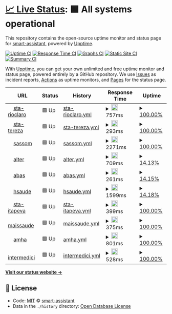 # [📈 Live Status](https://smart-assistant.github.io/gsm-upptime/): <!--live status--> **🟩 All systems operational**

This repository contains the open-source uptime monitor and status page for [smart-assistant](#), powered by [Upptime](https://github.com/upptime/upptime).

[![Uptime CI](https://github.com/smart-assistant/gsm-upptime/workflows/Uptime%20CI/badge.svg)](https://github.com/smart-assistant/gsm-upptime/actions?query=workflow%3A%22Uptime+CI%22)
[![Response Time CI](https://github.com/smart-assistant/gsm-upptime/workflows/Response%20Time%20CI/badge.svg)](https://github.com/smart-assistant/gsm-upptime/actions?query=workflow%3A%22Response+Time+CI%22)
[![Graphs CI](https://github.com/smart-assistant/gsm-upptime/workflows/Graphs%20CI/badge.svg)](https://github.com/smart-assistant/gsm-upptime/actions?query=workflow%3A%22Graphs+CI%22)
[![Static Site CI](https://github.com/smart-assistant/gsm-upptime/workflows/Static%20Site%20CI/badge.svg)](https://github.com/smart-assistant/gsm-upptime/actions?query=workflow%3A%22Static+Site+CI%22)
[![Summary CI](https://github.com/smart-assistant/gsm-upptime/workflows/Summary%20CI/badge.svg)](https://github.com/smart-assistant/gsm-upptime/actions?query=workflow%3A%22Summary+CI%22)

With [Upptime](https://upptime.js.org), you can get your own unlimited and free uptime monitor and status page, powered entirely by a GitHub repository. We use [Issues](https://github.com/smart-assistant/gsm-upptime/issues) as incident reports, [Actions](https://github.com/smart-assistant/gsm-upptime/actions) as uptime monitors, and [Pages](https://demo.upptime.js.org) for the status page.

<!--start: status pages-->
<!-- This summary is generated by Upptime (https://github.com/upptime/upptime) -->
<!-- Do not edit this manually, your changes will be overwritten -->
<!-- prettier-ignore -->
| URL | Status | History | Response Time | Uptime |
| --- | ------ | ------- | ------------- | ------ |
| <img alt="" src="https://favicons.githubusercontent.com/santacasasauderc.com.br" height="13"> [sta-rioclaro](https://santacasasauderc.com.br/agsi-restful/api/credenciados/1) | 🟩 Up | [sta-rioclaro.yml](https://github.com/smart-assistant/gsm-upptime/commits/master/history/sta-rioclaro.yml) | <details><summary><img alt="Response time graph" src="./graphs/sta-rioclaro/response-time-week.png" height="20"> 757ms</summary><br><a href="https://smart-assistant.github.io/gsm-upptime/history/sta-rioclaro"><img alt="Response time 757" src="https://img.shields.io/endpoint?url=https%3A%2F%2Fraw.githubusercontent.com%2Fsmart-assistant%2Fgsm-upptime%2Fmaster%2Fapi%2Fsta-rioclaro%2Fresponse-time.json"></a><br><a href="https://smart-assistant.github.io/gsm-upptime/history/sta-rioclaro"><img alt="24-hour response time 747" src="https://img.shields.io/endpoint?url=https%3A%2F%2Fraw.githubusercontent.com%2Fsmart-assistant%2Fgsm-upptime%2Fmaster%2Fapi%2Fsta-rioclaro%2Fresponse-time-day.json"></a><br><a href="https://smart-assistant.github.io/gsm-upptime/history/sta-rioclaro"><img alt="7-day response time 757" src="https://img.shields.io/endpoint?url=https%3A%2F%2Fraw.githubusercontent.com%2Fsmart-assistant%2Fgsm-upptime%2Fmaster%2Fapi%2Fsta-rioclaro%2Fresponse-time-week.json"></a><br><a href="https://smart-assistant.github.io/gsm-upptime/history/sta-rioclaro"><img alt="30-day response time 757" src="https://img.shields.io/endpoint?url=https%3A%2F%2Fraw.githubusercontent.com%2Fsmart-assistant%2Fgsm-upptime%2Fmaster%2Fapi%2Fsta-rioclaro%2Fresponse-time-month.json"></a><br><a href="https://smart-assistant.github.io/gsm-upptime/history/sta-rioclaro"><img alt="1-year response time 757" src="https://img.shields.io/endpoint?url=https%3A%2F%2Fraw.githubusercontent.com%2Fsmart-assistant%2Fgsm-upptime%2Fmaster%2Fapi%2Fsta-rioclaro%2Fresponse-time-year.json"></a></details> | <details><summary><a href="https://smart-assistant.github.io/gsm-upptime/history/sta-rioclaro">100.00%</a></summary><a href="https://smart-assistant.github.io/gsm-upptime/history/sta-rioclaro"><img alt="All-time uptime 100.00%" src="https://img.shields.io/endpoint?url=https%3A%2F%2Fraw.githubusercontent.com%2Fsmart-assistant%2Fgsm-upptime%2Fmaster%2Fapi%2Fsta-rioclaro%2Fuptime.json"></a><br><a href="https://smart-assistant.github.io/gsm-upptime/history/sta-rioclaro"><img alt="24-hour uptime 100.00%" src="https://img.shields.io/endpoint?url=https%3A%2F%2Fraw.githubusercontent.com%2Fsmart-assistant%2Fgsm-upptime%2Fmaster%2Fapi%2Fsta-rioclaro%2Fuptime-day.json"></a><br><a href="https://smart-assistant.github.io/gsm-upptime/history/sta-rioclaro"><img alt="7-day uptime 100.00%" src="https://img.shields.io/endpoint?url=https%3A%2F%2Fraw.githubusercontent.com%2Fsmart-assistant%2Fgsm-upptime%2Fmaster%2Fapi%2Fsta-rioclaro%2Fuptime-week.json"></a><br><a href="https://smart-assistant.github.io/gsm-upptime/history/sta-rioclaro"><img alt="30-day uptime 100.00%" src="https://img.shields.io/endpoint?url=https%3A%2F%2Fraw.githubusercontent.com%2Fsmart-assistant%2Fgsm-upptime%2Fmaster%2Fapi%2Fsta-rioclaro%2Fuptime-month.json"></a><br><a href="https://smart-assistant.github.io/gsm-upptime/history/sta-rioclaro"><img alt="1-year uptime 100.00%" src="https://img.shields.io/endpoint?url=https%3A%2F%2Fraw.githubusercontent.com%2Fsmart-assistant%2Fgsm-upptime%2Fmaster%2Fapi%2Fsta-rioclaro%2Fuptime-year.json"></a></details>
| <img alt="" src="https://favicons.githubusercontent.com/200.170.153.217" height="13"> [sta-tereza](http://200.170.153.217:9091/agsi-restful/api/credenciados/1) | 🟩 Up | [sta-tereza.yml](https://github.com/smart-assistant/gsm-upptime/commits/master/history/sta-tereza.yml) | <details><summary><img alt="Response time graph" src="./graphs/sta-tereza/response-time-week.png" height="20"> 293ms</summary><br><a href="https://smart-assistant.github.io/gsm-upptime/history/sta-tereza"><img alt="Response time 293" src="https://img.shields.io/endpoint?url=https%3A%2F%2Fraw.githubusercontent.com%2Fsmart-assistant%2Fgsm-upptime%2Fmaster%2Fapi%2Fsta-tereza%2Fresponse-time.json"></a><br><a href="https://smart-assistant.github.io/gsm-upptime/history/sta-tereza"><img alt="24-hour response time 293" src="https://img.shields.io/endpoint?url=https%3A%2F%2Fraw.githubusercontent.com%2Fsmart-assistant%2Fgsm-upptime%2Fmaster%2Fapi%2Fsta-tereza%2Fresponse-time-day.json"></a><br><a href="https://smart-assistant.github.io/gsm-upptime/history/sta-tereza"><img alt="7-day response time 293" src="https://img.shields.io/endpoint?url=https%3A%2F%2Fraw.githubusercontent.com%2Fsmart-assistant%2Fgsm-upptime%2Fmaster%2Fapi%2Fsta-tereza%2Fresponse-time-week.json"></a><br><a href="https://smart-assistant.github.io/gsm-upptime/history/sta-tereza"><img alt="30-day response time 293" src="https://img.shields.io/endpoint?url=https%3A%2F%2Fraw.githubusercontent.com%2Fsmart-assistant%2Fgsm-upptime%2Fmaster%2Fapi%2Fsta-tereza%2Fresponse-time-month.json"></a><br><a href="https://smart-assistant.github.io/gsm-upptime/history/sta-tereza"><img alt="1-year response time 293" src="https://img.shields.io/endpoint?url=https%3A%2F%2Fraw.githubusercontent.com%2Fsmart-assistant%2Fgsm-upptime%2Fmaster%2Fapi%2Fsta-tereza%2Fresponse-time-year.json"></a></details> | <details><summary><a href="https://smart-assistant.github.io/gsm-upptime/history/sta-tereza">100.00%</a></summary><a href="https://smart-assistant.github.io/gsm-upptime/history/sta-tereza"><img alt="All-time uptime 100.00%" src="https://img.shields.io/endpoint?url=https%3A%2F%2Fraw.githubusercontent.com%2Fsmart-assistant%2Fgsm-upptime%2Fmaster%2Fapi%2Fsta-tereza%2Fuptime.json"></a><br><a href="https://smart-assistant.github.io/gsm-upptime/history/sta-tereza"><img alt="24-hour uptime 100.00%" src="https://img.shields.io/endpoint?url=https%3A%2F%2Fraw.githubusercontent.com%2Fsmart-assistant%2Fgsm-upptime%2Fmaster%2Fapi%2Fsta-tereza%2Fuptime-day.json"></a><br><a href="https://smart-assistant.github.io/gsm-upptime/history/sta-tereza"><img alt="7-day uptime 100.00%" src="https://img.shields.io/endpoint?url=https%3A%2F%2Fraw.githubusercontent.com%2Fsmart-assistant%2Fgsm-upptime%2Fmaster%2Fapi%2Fsta-tereza%2Fuptime-week.json"></a><br><a href="https://smart-assistant.github.io/gsm-upptime/history/sta-tereza"><img alt="30-day uptime 100.00%" src="https://img.shields.io/endpoint?url=https%3A%2F%2Fraw.githubusercontent.com%2Fsmart-assistant%2Fgsm-upptime%2Fmaster%2Fapi%2Fsta-tereza%2Fuptime-month.json"></a><br><a href="https://smart-assistant.github.io/gsm-upptime/history/sta-tereza"><img alt="1-year uptime 100.00%" src="https://img.shields.io/endpoint?url=https%3A%2F%2Fraw.githubusercontent.com%2Fsmart-assistant%2Fgsm-upptime%2Fmaster%2Fapi%2Fsta-tereza%2Fuptime-year.json"></a></details>
| <img alt="" src="https://favicons.githubusercontent.com/portal.sassom.com.br" height="13"> [sassom](http://portal.sassom.com.br/agsi-restful-teste/api/credenciados/1) | 🟩 Up | [sassom.yml](https://github.com/smart-assistant/gsm-upptime/commits/master/history/sassom.yml) | <details><summary><img alt="Response time graph" src="./graphs/sassom/response-time-week.png" height="20"> 2271ms</summary><br><a href="https://smart-assistant.github.io/gsm-upptime/history/sassom"><img alt="Response time 2271" src="https://img.shields.io/endpoint?url=https%3A%2F%2Fraw.githubusercontent.com%2Fsmart-assistant%2Fgsm-upptime%2Fmaster%2Fapi%2Fsassom%2Fresponse-time.json"></a><br><a href="https://smart-assistant.github.io/gsm-upptime/history/sassom"><img alt="24-hour response time 2271" src="https://img.shields.io/endpoint?url=https%3A%2F%2Fraw.githubusercontent.com%2Fsmart-assistant%2Fgsm-upptime%2Fmaster%2Fapi%2Fsassom%2Fresponse-time-day.json"></a><br><a href="https://smart-assistant.github.io/gsm-upptime/history/sassom"><img alt="7-day response time 2271" src="https://img.shields.io/endpoint?url=https%3A%2F%2Fraw.githubusercontent.com%2Fsmart-assistant%2Fgsm-upptime%2Fmaster%2Fapi%2Fsassom%2Fresponse-time-week.json"></a><br><a href="https://smart-assistant.github.io/gsm-upptime/history/sassom"><img alt="30-day response time 2271" src="https://img.shields.io/endpoint?url=https%3A%2F%2Fraw.githubusercontent.com%2Fsmart-assistant%2Fgsm-upptime%2Fmaster%2Fapi%2Fsassom%2Fresponse-time-month.json"></a><br><a href="https://smart-assistant.github.io/gsm-upptime/history/sassom"><img alt="1-year response time 2271" src="https://img.shields.io/endpoint?url=https%3A%2F%2Fraw.githubusercontent.com%2Fsmart-assistant%2Fgsm-upptime%2Fmaster%2Fapi%2Fsassom%2Fresponse-time-year.json"></a></details> | <details><summary><a href="https://smart-assistant.github.io/gsm-upptime/history/sassom">100.00%</a></summary><a href="https://smart-assistant.github.io/gsm-upptime/history/sassom"><img alt="All-time uptime 100.00%" src="https://img.shields.io/endpoint?url=https%3A%2F%2Fraw.githubusercontent.com%2Fsmart-assistant%2Fgsm-upptime%2Fmaster%2Fapi%2Fsassom%2Fuptime.json"></a><br><a href="https://smart-assistant.github.io/gsm-upptime/history/sassom"><img alt="24-hour uptime 100.00%" src="https://img.shields.io/endpoint?url=https%3A%2F%2Fraw.githubusercontent.com%2Fsmart-assistant%2Fgsm-upptime%2Fmaster%2Fapi%2Fsassom%2Fuptime-day.json"></a><br><a href="https://smart-assistant.github.io/gsm-upptime/history/sassom"><img alt="7-day uptime 100.00%" src="https://img.shields.io/endpoint?url=https%3A%2F%2Fraw.githubusercontent.com%2Fsmart-assistant%2Fgsm-upptime%2Fmaster%2Fapi%2Fsassom%2Fuptime-week.json"></a><br><a href="https://smart-assistant.github.io/gsm-upptime/history/sassom"><img alt="30-day uptime 100.00%" src="https://img.shields.io/endpoint?url=https%3A%2F%2Fraw.githubusercontent.com%2Fsmart-assistant%2Fgsm-upptime%2Fmaster%2Fapi%2Fsassom%2Fuptime-month.json"></a><br><a href="https://smart-assistant.github.io/gsm-upptime/history/sassom"><img alt="1-year uptime 100.00%" src="https://img.shields.io/endpoint?url=https%3A%2F%2Fraw.githubusercontent.com%2Fsmart-assistant%2Fgsm-upptime%2Fmaster%2Fapi%2Fsassom%2Fuptime-year.json"></a></details>
| <img alt="" src="https://favicons.githubusercontent.com/agsi.alteronline.com.br" height="13"> [alter](https://agsi.alteronline.com.br:8443/agsi-restful/api/credenciados/0) | 🟩 Up | [alter.yml](https://github.com/smart-assistant/gsm-upptime/commits/master/history/alter.yml) | <details><summary><img alt="Response time graph" src="./graphs/alter/response-time-week.png" height="20"> 709ms</summary><br><a href="https://smart-assistant.github.io/gsm-upptime/history/alter"><img alt="Response time 709" src="https://img.shields.io/endpoint?url=https%3A%2F%2Fraw.githubusercontent.com%2Fsmart-assistant%2Fgsm-upptime%2Fmaster%2Fapi%2Falter%2Fresponse-time.json"></a><br><a href="https://smart-assistant.github.io/gsm-upptime/history/alter"><img alt="24-hour response time 709" src="https://img.shields.io/endpoint?url=https%3A%2F%2Fraw.githubusercontent.com%2Fsmart-assistant%2Fgsm-upptime%2Fmaster%2Fapi%2Falter%2Fresponse-time-day.json"></a><br><a href="https://smart-assistant.github.io/gsm-upptime/history/alter"><img alt="7-day response time 709" src="https://img.shields.io/endpoint?url=https%3A%2F%2Fraw.githubusercontent.com%2Fsmart-assistant%2Fgsm-upptime%2Fmaster%2Fapi%2Falter%2Fresponse-time-week.json"></a><br><a href="https://smart-assistant.github.io/gsm-upptime/history/alter"><img alt="30-day response time 709" src="https://img.shields.io/endpoint?url=https%3A%2F%2Fraw.githubusercontent.com%2Fsmart-assistant%2Fgsm-upptime%2Fmaster%2Fapi%2Falter%2Fresponse-time-month.json"></a><br><a href="https://smart-assistant.github.io/gsm-upptime/history/alter"><img alt="1-year response time 709" src="https://img.shields.io/endpoint?url=https%3A%2F%2Fraw.githubusercontent.com%2Fsmart-assistant%2Fgsm-upptime%2Fmaster%2Fapi%2Falter%2Fresponse-time-year.json"></a></details> | <details><summary><a href="https://smart-assistant.github.io/gsm-upptime/history/alter">14.13%</a></summary><a href="https://smart-assistant.github.io/gsm-upptime/history/alter"><img alt="All-time uptime 14.13%" src="https://img.shields.io/endpoint?url=https%3A%2F%2Fraw.githubusercontent.com%2Fsmart-assistant%2Fgsm-upptime%2Fmaster%2Fapi%2Falter%2Fuptime.json"></a><br><a href="https://smart-assistant.github.io/gsm-upptime/history/alter"><img alt="24-hour uptime 14.13%" src="https://img.shields.io/endpoint?url=https%3A%2F%2Fraw.githubusercontent.com%2Fsmart-assistant%2Fgsm-upptime%2Fmaster%2Fapi%2Falter%2Fuptime-day.json"></a><br><a href="https://smart-assistant.github.io/gsm-upptime/history/alter"><img alt="7-day uptime 14.13%" src="https://img.shields.io/endpoint?url=https%3A%2F%2Fraw.githubusercontent.com%2Fsmart-assistant%2Fgsm-upptime%2Fmaster%2Fapi%2Falter%2Fuptime-week.json"></a><br><a href="https://smart-assistant.github.io/gsm-upptime/history/alter"><img alt="30-day uptime 14.13%" src="https://img.shields.io/endpoint?url=https%3A%2F%2Fraw.githubusercontent.com%2Fsmart-assistant%2Fgsm-upptime%2Fmaster%2Fapi%2Falter%2Fuptime-month.json"></a><br><a href="https://smart-assistant.github.io/gsm-upptime/history/alter"><img alt="1-year uptime 14.13%" src="https://img.shields.io/endpoint?url=https%3A%2F%2Fraw.githubusercontent.com%2Fsmart-assistant%2Fgsm-upptime%2Fmaster%2Fapi%2Falter%2Fuptime-year.json"></a></details>
| <img alt="" src="https://favicons.githubusercontent.com/52.67.80.50" height="13"> [abas](http://52.67.80.50:8080/agsi-restful/api/credenciados/1) | 🟩 Up | [abas.yml](https://github.com/smart-assistant/gsm-upptime/commits/master/history/abas.yml) | <details><summary><img alt="Response time graph" src="./graphs/abas/response-time-week.png" height="20"> 261ms</summary><br><a href="https://smart-assistant.github.io/gsm-upptime/history/abas"><img alt="Response time 261" src="https://img.shields.io/endpoint?url=https%3A%2F%2Fraw.githubusercontent.com%2Fsmart-assistant%2Fgsm-upptime%2Fmaster%2Fapi%2Fabas%2Fresponse-time.json"></a><br><a href="https://smart-assistant.github.io/gsm-upptime/history/abas"><img alt="24-hour response time 261" src="https://img.shields.io/endpoint?url=https%3A%2F%2Fraw.githubusercontent.com%2Fsmart-assistant%2Fgsm-upptime%2Fmaster%2Fapi%2Fabas%2Fresponse-time-day.json"></a><br><a href="https://smart-assistant.github.io/gsm-upptime/history/abas"><img alt="7-day response time 261" src="https://img.shields.io/endpoint?url=https%3A%2F%2Fraw.githubusercontent.com%2Fsmart-assistant%2Fgsm-upptime%2Fmaster%2Fapi%2Fabas%2Fresponse-time-week.json"></a><br><a href="https://smart-assistant.github.io/gsm-upptime/history/abas"><img alt="30-day response time 261" src="https://img.shields.io/endpoint?url=https%3A%2F%2Fraw.githubusercontent.com%2Fsmart-assistant%2Fgsm-upptime%2Fmaster%2Fapi%2Fabas%2Fresponse-time-month.json"></a><br><a href="https://smart-assistant.github.io/gsm-upptime/history/abas"><img alt="1-year response time 261" src="https://img.shields.io/endpoint?url=https%3A%2F%2Fraw.githubusercontent.com%2Fsmart-assistant%2Fgsm-upptime%2Fmaster%2Fapi%2Fabas%2Fresponse-time-year.json"></a></details> | <details><summary><a href="https://smart-assistant.github.io/gsm-upptime/history/abas">14.15%</a></summary><a href="https://smart-assistant.github.io/gsm-upptime/history/abas"><img alt="All-time uptime 14.15%" src="https://img.shields.io/endpoint?url=https%3A%2F%2Fraw.githubusercontent.com%2Fsmart-assistant%2Fgsm-upptime%2Fmaster%2Fapi%2Fabas%2Fuptime.json"></a><br><a href="https://smart-assistant.github.io/gsm-upptime/history/abas"><img alt="24-hour uptime 14.15%" src="https://img.shields.io/endpoint?url=https%3A%2F%2Fraw.githubusercontent.com%2Fsmart-assistant%2Fgsm-upptime%2Fmaster%2Fapi%2Fabas%2Fuptime-day.json"></a><br><a href="https://smart-assistant.github.io/gsm-upptime/history/abas"><img alt="7-day uptime 14.15%" src="https://img.shields.io/endpoint?url=https%3A%2F%2Fraw.githubusercontent.com%2Fsmart-assistant%2Fgsm-upptime%2Fmaster%2Fapi%2Fabas%2Fuptime-week.json"></a><br><a href="https://smart-assistant.github.io/gsm-upptime/history/abas"><img alt="30-day uptime 14.15%" src="https://img.shields.io/endpoint?url=https%3A%2F%2Fraw.githubusercontent.com%2Fsmart-assistant%2Fgsm-upptime%2Fmaster%2Fapi%2Fabas%2Fuptime-month.json"></a><br><a href="https://smart-assistant.github.io/gsm-upptime/history/abas"><img alt="1-year uptime 14.15%" src="https://img.shields.io/endpoint?url=https%3A%2F%2Fraw.githubusercontent.com%2Fsmart-assistant%2Fgsm-upptime%2Fmaster%2Fapi%2Fabas%2Fuptime-year.json"></a></details>
| <img alt="" src="https://favicons.githubusercontent.com/agsi-restful.hsaude.com.br" height="13"> [hsaude](http://agsi-restful.hsaude.com.br/agsi-restful/api/credenciados/0) | 🟩 Up | [hsaude.yml](https://github.com/smart-assistant/gsm-upptime/commits/master/history/hsaude.yml) | <details><summary><img alt="Response time graph" src="./graphs/hsaude/response-time-week.png" height="20"> 1599ms</summary><br><a href="https://smart-assistant.github.io/gsm-upptime/history/hsaude"><img alt="Response time 1599" src="https://img.shields.io/endpoint?url=https%3A%2F%2Fraw.githubusercontent.com%2Fsmart-assistant%2Fgsm-upptime%2Fmaster%2Fapi%2Fhsaude%2Fresponse-time.json"></a><br><a href="https://smart-assistant.github.io/gsm-upptime/history/hsaude"><img alt="24-hour response time 1599" src="https://img.shields.io/endpoint?url=https%3A%2F%2Fraw.githubusercontent.com%2Fsmart-assistant%2Fgsm-upptime%2Fmaster%2Fapi%2Fhsaude%2Fresponse-time-day.json"></a><br><a href="https://smart-assistant.github.io/gsm-upptime/history/hsaude"><img alt="7-day response time 1599" src="https://img.shields.io/endpoint?url=https%3A%2F%2Fraw.githubusercontent.com%2Fsmart-assistant%2Fgsm-upptime%2Fmaster%2Fapi%2Fhsaude%2Fresponse-time-week.json"></a><br><a href="https://smart-assistant.github.io/gsm-upptime/history/hsaude"><img alt="30-day response time 1599" src="https://img.shields.io/endpoint?url=https%3A%2F%2Fraw.githubusercontent.com%2Fsmart-assistant%2Fgsm-upptime%2Fmaster%2Fapi%2Fhsaude%2Fresponse-time-month.json"></a><br><a href="https://smart-assistant.github.io/gsm-upptime/history/hsaude"><img alt="1-year response time 1599" src="https://img.shields.io/endpoint?url=https%3A%2F%2Fraw.githubusercontent.com%2Fsmart-assistant%2Fgsm-upptime%2Fmaster%2Fapi%2Fhsaude%2Fresponse-time-year.json"></a></details> | <details><summary><a href="https://smart-assistant.github.io/gsm-upptime/history/hsaude">14.18%</a></summary><a href="https://smart-assistant.github.io/gsm-upptime/history/hsaude"><img alt="All-time uptime 14.18%" src="https://img.shields.io/endpoint?url=https%3A%2F%2Fraw.githubusercontent.com%2Fsmart-assistant%2Fgsm-upptime%2Fmaster%2Fapi%2Fhsaude%2Fuptime.json"></a><br><a href="https://smart-assistant.github.io/gsm-upptime/history/hsaude"><img alt="24-hour uptime 14.18%" src="https://img.shields.io/endpoint?url=https%3A%2F%2Fraw.githubusercontent.com%2Fsmart-assistant%2Fgsm-upptime%2Fmaster%2Fapi%2Fhsaude%2Fuptime-day.json"></a><br><a href="https://smart-assistant.github.io/gsm-upptime/history/hsaude"><img alt="7-day uptime 14.18%" src="https://img.shields.io/endpoint?url=https%3A%2F%2Fraw.githubusercontent.com%2Fsmart-assistant%2Fgsm-upptime%2Fmaster%2Fapi%2Fhsaude%2Fuptime-week.json"></a><br><a href="https://smart-assistant.github.io/gsm-upptime/history/hsaude"><img alt="30-day uptime 14.18%" src="https://img.shields.io/endpoint?url=https%3A%2F%2Fraw.githubusercontent.com%2Fsmart-assistant%2Fgsm-upptime%2Fmaster%2Fapi%2Fhsaude%2Fuptime-month.json"></a><br><a href="https://smart-assistant.github.io/gsm-upptime/history/hsaude"><img alt="1-year uptime 14.18%" src="https://img.shields.io/endpoint?url=https%3A%2F%2Fraw.githubusercontent.com%2Fsmart-assistant%2Fgsm-upptime%2Fmaster%2Fapi%2Fhsaude%2Fuptime-year.json"></a></details>
| <img alt="" src="https://favicons.githubusercontent.com/200.232.157.44" height="13"> [sta-itapeva](http://200.232.157.44:8081/agsi-restful/api/credenciados/1) | 🟩 Up | [sta-itapeva.yml](https://github.com/smart-assistant/gsm-upptime/commits/master/history/sta-itapeva.yml) | <details><summary><img alt="Response time graph" src="./graphs/sta-itapeva/response-time-week.png" height="20"> 399ms</summary><br><a href="https://smart-assistant.github.io/gsm-upptime/history/sta-itapeva"><img alt="Response time 399" src="https://img.shields.io/endpoint?url=https%3A%2F%2Fraw.githubusercontent.com%2Fsmart-assistant%2Fgsm-upptime%2Fmaster%2Fapi%2Fsta-itapeva%2Fresponse-time.json"></a><br><a href="https://smart-assistant.github.io/gsm-upptime/history/sta-itapeva"><img alt="24-hour response time 399" src="https://img.shields.io/endpoint?url=https%3A%2F%2Fraw.githubusercontent.com%2Fsmart-assistant%2Fgsm-upptime%2Fmaster%2Fapi%2Fsta-itapeva%2Fresponse-time-day.json"></a><br><a href="https://smart-assistant.github.io/gsm-upptime/history/sta-itapeva"><img alt="7-day response time 399" src="https://img.shields.io/endpoint?url=https%3A%2F%2Fraw.githubusercontent.com%2Fsmart-assistant%2Fgsm-upptime%2Fmaster%2Fapi%2Fsta-itapeva%2Fresponse-time-week.json"></a><br><a href="https://smart-assistant.github.io/gsm-upptime/history/sta-itapeva"><img alt="30-day response time 399" src="https://img.shields.io/endpoint?url=https%3A%2F%2Fraw.githubusercontent.com%2Fsmart-assistant%2Fgsm-upptime%2Fmaster%2Fapi%2Fsta-itapeva%2Fresponse-time-month.json"></a><br><a href="https://smart-assistant.github.io/gsm-upptime/history/sta-itapeva"><img alt="1-year response time 399" src="https://img.shields.io/endpoint?url=https%3A%2F%2Fraw.githubusercontent.com%2Fsmart-assistant%2Fgsm-upptime%2Fmaster%2Fapi%2Fsta-itapeva%2Fresponse-time-year.json"></a></details> | <details><summary><a href="https://smart-assistant.github.io/gsm-upptime/history/sta-itapeva">100.00%</a></summary><a href="https://smart-assistant.github.io/gsm-upptime/history/sta-itapeva"><img alt="All-time uptime 100.00%" src="https://img.shields.io/endpoint?url=https%3A%2F%2Fraw.githubusercontent.com%2Fsmart-assistant%2Fgsm-upptime%2Fmaster%2Fapi%2Fsta-itapeva%2Fuptime.json"></a><br><a href="https://smart-assistant.github.io/gsm-upptime/history/sta-itapeva"><img alt="24-hour uptime 100.00%" src="https://img.shields.io/endpoint?url=https%3A%2F%2Fraw.githubusercontent.com%2Fsmart-assistant%2Fgsm-upptime%2Fmaster%2Fapi%2Fsta-itapeva%2Fuptime-day.json"></a><br><a href="https://smart-assistant.github.io/gsm-upptime/history/sta-itapeva"><img alt="7-day uptime 100.00%" src="https://img.shields.io/endpoint?url=https%3A%2F%2Fraw.githubusercontent.com%2Fsmart-assistant%2Fgsm-upptime%2Fmaster%2Fapi%2Fsta-itapeva%2Fuptime-week.json"></a><br><a href="https://smart-assistant.github.io/gsm-upptime/history/sta-itapeva"><img alt="30-day uptime 100.00%" src="https://img.shields.io/endpoint?url=https%3A%2F%2Fraw.githubusercontent.com%2Fsmart-assistant%2Fgsm-upptime%2Fmaster%2Fapi%2Fsta-itapeva%2Fuptime-month.json"></a><br><a href="https://smart-assistant.github.io/gsm-upptime/history/sta-itapeva"><img alt="1-year uptime 100.00%" src="https://img.shields.io/endpoint?url=https%3A%2F%2Fraw.githubusercontent.com%2Fsmart-assistant%2Fgsm-upptime%2Fmaster%2Fapi%2Fsta-itapeva%2Fuptime-year.json"></a></details>
| <img alt="" src="https://favicons.githubusercontent.com/200.146.238.201" height="13"> [maissaude](http://200.146.238.201:8081/agsi-restful/api/credenciados/1) | 🟩 Up | [maissaude.yml](https://github.com/smart-assistant/gsm-upptime/commits/master/history/maissaude.yml) | <details><summary><img alt="Response time graph" src="./graphs/maissaude/response-time-week.png" height="20"> 375ms</summary><br><a href="https://smart-assistant.github.io/gsm-upptime/history/maissaude"><img alt="Response time 375" src="https://img.shields.io/endpoint?url=https%3A%2F%2Fraw.githubusercontent.com%2Fsmart-assistant%2Fgsm-upptime%2Fmaster%2Fapi%2Fmaissaude%2Fresponse-time.json"></a><br><a href="https://smart-assistant.github.io/gsm-upptime/history/maissaude"><img alt="24-hour response time 375" src="https://img.shields.io/endpoint?url=https%3A%2F%2Fraw.githubusercontent.com%2Fsmart-assistant%2Fgsm-upptime%2Fmaster%2Fapi%2Fmaissaude%2Fresponse-time-day.json"></a><br><a href="https://smart-assistant.github.io/gsm-upptime/history/maissaude"><img alt="7-day response time 375" src="https://img.shields.io/endpoint?url=https%3A%2F%2Fraw.githubusercontent.com%2Fsmart-assistant%2Fgsm-upptime%2Fmaster%2Fapi%2Fmaissaude%2Fresponse-time-week.json"></a><br><a href="https://smart-assistant.github.io/gsm-upptime/history/maissaude"><img alt="30-day response time 375" src="https://img.shields.io/endpoint?url=https%3A%2F%2Fraw.githubusercontent.com%2Fsmart-assistant%2Fgsm-upptime%2Fmaster%2Fapi%2Fmaissaude%2Fresponse-time-month.json"></a><br><a href="https://smart-assistant.github.io/gsm-upptime/history/maissaude"><img alt="1-year response time 375" src="https://img.shields.io/endpoint?url=https%3A%2F%2Fraw.githubusercontent.com%2Fsmart-assistant%2Fgsm-upptime%2Fmaster%2Fapi%2Fmaissaude%2Fresponse-time-year.json"></a></details> | <details><summary><a href="https://smart-assistant.github.io/gsm-upptime/history/maissaude">100.00%</a></summary><a href="https://smart-assistant.github.io/gsm-upptime/history/maissaude"><img alt="All-time uptime 100.00%" src="https://img.shields.io/endpoint?url=https%3A%2F%2Fraw.githubusercontent.com%2Fsmart-assistant%2Fgsm-upptime%2Fmaster%2Fapi%2Fmaissaude%2Fuptime.json"></a><br><a href="https://smart-assistant.github.io/gsm-upptime/history/maissaude"><img alt="24-hour uptime 100.00%" src="https://img.shields.io/endpoint?url=https%3A%2F%2Fraw.githubusercontent.com%2Fsmart-assistant%2Fgsm-upptime%2Fmaster%2Fapi%2Fmaissaude%2Fuptime-day.json"></a><br><a href="https://smart-assistant.github.io/gsm-upptime/history/maissaude"><img alt="7-day uptime 100.00%" src="https://img.shields.io/endpoint?url=https%3A%2F%2Fraw.githubusercontent.com%2Fsmart-assistant%2Fgsm-upptime%2Fmaster%2Fapi%2Fmaissaude%2Fuptime-week.json"></a><br><a href="https://smart-assistant.github.io/gsm-upptime/history/maissaude"><img alt="30-day uptime 100.00%" src="https://img.shields.io/endpoint?url=https%3A%2F%2Fraw.githubusercontent.com%2Fsmart-assistant%2Fgsm-upptime%2Fmaster%2Fapi%2Fmaissaude%2Fuptime-month.json"></a><br><a href="https://smart-assistant.github.io/gsm-upptime/history/maissaude"><img alt="1-year uptime 100.00%" src="https://img.shields.io/endpoint?url=https%3A%2F%2Fraw.githubusercontent.com%2Fsmart-assistant%2Fgsm-upptime%2Fmaster%2Fapi%2Fmaissaude%2Fuptime-year.json"></a></details>
| <img alt="" src="https://favicons.githubusercontent.com/novoatibaia.bluesolutions.com.br" height="13"> [amha](http://novoatibaia.bluesolutions.com.br:8080/agsi-restful/api/credenciados/1) | 🟩 Up | [amha.yml](https://github.com/smart-assistant/gsm-upptime/commits/master/history/amha.yml) | <details><summary><img alt="Response time graph" src="./graphs/amha/response-time-week.png" height="20"> 801ms</summary><br><a href="https://smart-assistant.github.io/gsm-upptime/history/amha"><img alt="Response time 801" src="https://img.shields.io/endpoint?url=https%3A%2F%2Fraw.githubusercontent.com%2Fsmart-assistant%2Fgsm-upptime%2Fmaster%2Fapi%2Famha%2Fresponse-time.json"></a><br><a href="https://smart-assistant.github.io/gsm-upptime/history/amha"><img alt="24-hour response time 801" src="https://img.shields.io/endpoint?url=https%3A%2F%2Fraw.githubusercontent.com%2Fsmart-assistant%2Fgsm-upptime%2Fmaster%2Fapi%2Famha%2Fresponse-time-day.json"></a><br><a href="https://smart-assistant.github.io/gsm-upptime/history/amha"><img alt="7-day response time 801" src="https://img.shields.io/endpoint?url=https%3A%2F%2Fraw.githubusercontent.com%2Fsmart-assistant%2Fgsm-upptime%2Fmaster%2Fapi%2Famha%2Fresponse-time-week.json"></a><br><a href="https://smart-assistant.github.io/gsm-upptime/history/amha"><img alt="30-day response time 801" src="https://img.shields.io/endpoint?url=https%3A%2F%2Fraw.githubusercontent.com%2Fsmart-assistant%2Fgsm-upptime%2Fmaster%2Fapi%2Famha%2Fresponse-time-month.json"></a><br><a href="https://smart-assistant.github.io/gsm-upptime/history/amha"><img alt="1-year response time 801" src="https://img.shields.io/endpoint?url=https%3A%2F%2Fraw.githubusercontent.com%2Fsmart-assistant%2Fgsm-upptime%2Fmaster%2Fapi%2Famha%2Fresponse-time-year.json"></a></details> | <details><summary><a href="https://smart-assistant.github.io/gsm-upptime/history/amha">100.00%</a></summary><a href="https://smart-assistant.github.io/gsm-upptime/history/amha"><img alt="All-time uptime 100.00%" src="https://img.shields.io/endpoint?url=https%3A%2F%2Fraw.githubusercontent.com%2Fsmart-assistant%2Fgsm-upptime%2Fmaster%2Fapi%2Famha%2Fuptime.json"></a><br><a href="https://smart-assistant.github.io/gsm-upptime/history/amha"><img alt="24-hour uptime 100.00%" src="https://img.shields.io/endpoint?url=https%3A%2F%2Fraw.githubusercontent.com%2Fsmart-assistant%2Fgsm-upptime%2Fmaster%2Fapi%2Famha%2Fuptime-day.json"></a><br><a href="https://smart-assistant.github.io/gsm-upptime/history/amha"><img alt="7-day uptime 100.00%" src="https://img.shields.io/endpoint?url=https%3A%2F%2Fraw.githubusercontent.com%2Fsmart-assistant%2Fgsm-upptime%2Fmaster%2Fapi%2Famha%2Fuptime-week.json"></a><br><a href="https://smart-assistant.github.io/gsm-upptime/history/amha"><img alt="30-day uptime 100.00%" src="https://img.shields.io/endpoint?url=https%3A%2F%2Fraw.githubusercontent.com%2Fsmart-assistant%2Fgsm-upptime%2Fmaster%2Fapi%2Famha%2Fuptime-month.json"></a><br><a href="https://smart-assistant.github.io/gsm-upptime/history/amha"><img alt="1-year uptime 100.00%" src="https://img.shields.io/endpoint?url=https%3A%2F%2Fraw.githubusercontent.com%2Fsmart-assistant%2Fgsm-upptime%2Fmaster%2Fapi%2Famha%2Fuptime-year.json"></a></details>
| <img alt="" src="https://favicons.githubusercontent.com/datacenter.agsisistemas.com.br" height="13"> [intermedici](http://datacenter.agsisistemas.com.br:8080/intermedici-agsi-restful/api/credenciados/1) | 🟩 Up | [intermedici.yml](https://github.com/smart-assistant/gsm-upptime/commits/master/history/intermedici.yml) | <details><summary><img alt="Response time graph" src="./graphs/intermedici/response-time-week.png" height="20"> 528ms</summary><br><a href="https://smart-assistant.github.io/gsm-upptime/history/intermedici"><img alt="Response time 528" src="https://img.shields.io/endpoint?url=https%3A%2F%2Fraw.githubusercontent.com%2Fsmart-assistant%2Fgsm-upptime%2Fmaster%2Fapi%2Fintermedici%2Fresponse-time.json"></a><br><a href="https://smart-assistant.github.io/gsm-upptime/history/intermedici"><img alt="24-hour response time 528" src="https://img.shields.io/endpoint?url=https%3A%2F%2Fraw.githubusercontent.com%2Fsmart-assistant%2Fgsm-upptime%2Fmaster%2Fapi%2Fintermedici%2Fresponse-time-day.json"></a><br><a href="https://smart-assistant.github.io/gsm-upptime/history/intermedici"><img alt="7-day response time 528" src="https://img.shields.io/endpoint?url=https%3A%2F%2Fraw.githubusercontent.com%2Fsmart-assistant%2Fgsm-upptime%2Fmaster%2Fapi%2Fintermedici%2Fresponse-time-week.json"></a><br><a href="https://smart-assistant.github.io/gsm-upptime/history/intermedici"><img alt="30-day response time 528" src="https://img.shields.io/endpoint?url=https%3A%2F%2Fraw.githubusercontent.com%2Fsmart-assistant%2Fgsm-upptime%2Fmaster%2Fapi%2Fintermedici%2Fresponse-time-month.json"></a><br><a href="https://smart-assistant.github.io/gsm-upptime/history/intermedici"><img alt="1-year response time 528" src="https://img.shields.io/endpoint?url=https%3A%2F%2Fraw.githubusercontent.com%2Fsmart-assistant%2Fgsm-upptime%2Fmaster%2Fapi%2Fintermedici%2Fresponse-time-year.json"></a></details> | <details><summary><a href="https://smart-assistant.github.io/gsm-upptime/history/intermedici">100.00%</a></summary><a href="https://smart-assistant.github.io/gsm-upptime/history/intermedici"><img alt="All-time uptime 100.00%" src="https://img.shields.io/endpoint?url=https%3A%2F%2Fraw.githubusercontent.com%2Fsmart-assistant%2Fgsm-upptime%2Fmaster%2Fapi%2Fintermedici%2Fuptime.json"></a><br><a href="https://smart-assistant.github.io/gsm-upptime/history/intermedici"><img alt="24-hour uptime 100.00%" src="https://img.shields.io/endpoint?url=https%3A%2F%2Fraw.githubusercontent.com%2Fsmart-assistant%2Fgsm-upptime%2Fmaster%2Fapi%2Fintermedici%2Fuptime-day.json"></a><br><a href="https://smart-assistant.github.io/gsm-upptime/history/intermedici"><img alt="7-day uptime 100.00%" src="https://img.shields.io/endpoint?url=https%3A%2F%2Fraw.githubusercontent.com%2Fsmart-assistant%2Fgsm-upptime%2Fmaster%2Fapi%2Fintermedici%2Fuptime-week.json"></a><br><a href="https://smart-assistant.github.io/gsm-upptime/history/intermedici"><img alt="30-day uptime 100.00%" src="https://img.shields.io/endpoint?url=https%3A%2F%2Fraw.githubusercontent.com%2Fsmart-assistant%2Fgsm-upptime%2Fmaster%2Fapi%2Fintermedici%2Fuptime-month.json"></a><br><a href="https://smart-assistant.github.io/gsm-upptime/history/intermedici"><img alt="1-year uptime 100.00%" src="https://img.shields.io/endpoint?url=https%3A%2F%2Fraw.githubusercontent.com%2Fsmart-assistant%2Fgsm-upptime%2Fmaster%2Fapi%2Fintermedici%2Fuptime-year.json"></a></details>

<!--end: status pages-->

[**Visit our status website →**](https://demo.upptime.js.org)

## 📄 License

- Code: [MIT](./LICENSE) © [smart-assistant](#)
- Data in the `./history` directory: [Open Database License](https://opendatacommons.org/licenses/odbl/1-0/)
